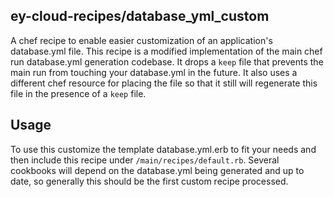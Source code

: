 ey-cloud-recipes/database_yml_custom
----------------------------------------

A chef recipe to enable easier customization of an application's database.yml file. This recipe is a modified implementation of the main chef run database.yml generation codebase. It drops a `keep` file that prevents the main run from touching your database.yml in the future. It also uses a different chef resource for placing the file so that it still will regenerate this file in the presence of a `keep` file.

Usage
------

To use this customize the template database.yml.erb to fit your needs and then include this recipe under `/main/recipes/default.rb`. Several cookbooks will depend on the database.yml being generated and up to date, so generally this should be the first custom recipe processed.